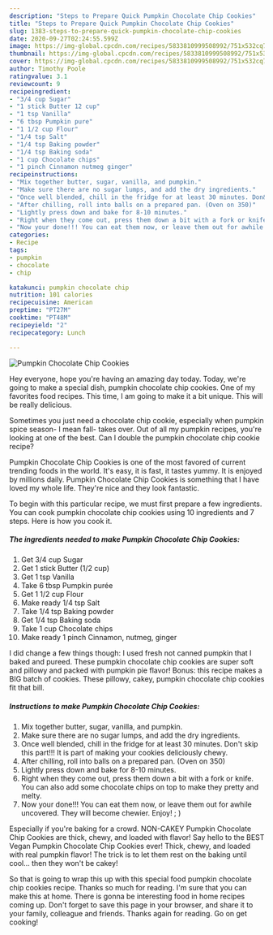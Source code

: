 ```yaml
---
description: "Steps to Prepare Quick Pumpkin Chocolate Chip Cookies"
title: "Steps to Prepare Quick Pumpkin Chocolate Chip Cookies"
slug: 1383-steps-to-prepare-quick-pumpkin-chocolate-chip-cookies
date: 2020-09-27T02:24:55.599Z
image: https://img-global.cpcdn.com/recipes/5833810999508992/751x532cq70/pumpkin-chocolate-chip-cookies-recipe-main-photo.jpg
thumbnail: https://img-global.cpcdn.com/recipes/5833810999508992/751x532cq70/pumpkin-chocolate-chip-cookies-recipe-main-photo.jpg
cover: https://img-global.cpcdn.com/recipes/5833810999508992/751x532cq70/pumpkin-chocolate-chip-cookies-recipe-main-photo.jpg
author: Timothy Poole
ratingvalue: 3.1
reviewcount: 9
recipeingredient:
- "3/4 cup Sugar"
- "1 stick Butter 12 cup"
- "1 tsp Vanilla"
- "6 tbsp Pumpkin pure"
- "1 1/2 cup Flour"
- "1/4 tsp Salt"
- "1/4 tsp Baking powder"
- "1/4 tsp Baking soda"
- "1 cup Chocolate chips"
- "1 pinch Cinnamon nutmeg ginger"
recipeinstructions:
- "Mix together butter, sugar, vanilla, and pumpkin."
- "Make sure there are no sugar lumps, and add the dry ingredients."
- "Once well blended, chill in the fridge for at least 30 minutes. Don&#39;t skip this part!!! It is part of making your cookies deliciously chewy."
- "After chilling, roll into balls on a prepared pan. (Oven on 350)"
- "Lightly press down and bake for 8-10 minutes."
- "Right when they come out, press them down a bit with a fork or knife. You can also add some chocolate chips on top to make they pretty and melty."
- "Now your done!!! You can eat them now, or leave them out for awhile uncovered. They will become chewier. Enjoy! ; )"
categories:
- Recipe
tags:
- pumpkin
- chocolate
- chip

katakunci: pumpkin chocolate chip 
nutrition: 101 calories
recipecuisine: American
preptime: "PT27M"
cooktime: "PT48M"
recipeyield: "2"
recipecategory: Lunch

---
```



![Pumpkin Chocolate Chip Cookies](https://img-global.cpcdn.com/recipes/5833810999508992/751x532cq70/pumpkin-chocolate-chip-cookies-recipe-main-photo.jpg)

Hey everyone, hope you're having an amazing day today. Today, we're going to make a special dish, pumpkin chocolate chip cookies. One of my favorites food recipes. This time, I am going to make it a bit unique. This will be really delicious.

Sometimes you just need a chocolate chip cookie, especially when pumpkin spice season- I mean fall- takes over. Out of all my pumpkin recipes, you&#39;re looking at one of the best. Can I double the pumpkin chocolate chip cookie recipe?

Pumpkin Chocolate Chip Cookies is one of the most favored of current trending foods in the world. It's easy, it is fast, it tastes yummy. It is enjoyed by millions daily. Pumpkin Chocolate Chip Cookies is something that I have loved my whole life. They're nice and they look fantastic.


To begin with this particular recipe, we must first prepare a few ingredients. You can cook pumpkin chocolate chip cookies using 10 ingredients and 7 steps. Here is how you cook it.

<!--inarticleads1-->

##### The ingredients needed to make Pumpkin Chocolate Chip Cookies:

1. Get 3/4 cup Sugar
1. Get 1 stick Butter (1/2 cup)
1. Get 1 tsp Vanilla
1. Take 6 tbsp Pumpkin purée
1. Get 1 1/2 cup Flour
1. Make ready 1/4 tsp Salt
1. Take 1/4 tsp Baking powder
1. Get 1/4 tsp Baking soda
1. Take 1 cup Chocolate chips
1. Make ready 1 pinch Cinnamon, nutmeg, ginger


I did change a few things though: I used fresh not canned pumpkin that I baked and pureed. These pumpkin chocolate chip cookies are super soft and pillowy and packed with pumpkin pie flavor! Bonus: this recipe makes a BIG batch of cookies. These pillowy, cakey, pumpkin chocolate chip cookies fit that bill. 

<!--inarticleads2-->

##### Instructions to make Pumpkin Chocolate Chip Cookies:

1. Mix together butter, sugar, vanilla, and pumpkin.
1. Make sure there are no sugar lumps, and add the dry ingredients.
1. Once well blended, chill in the fridge for at least 30 minutes. Don&#39;t skip this part!!! It is part of making your cookies deliciously chewy.
1. After chilling, roll into balls on a prepared pan. (Oven on 350)
1. Lightly press down and bake for 8-10 minutes.
1. Right when they come out, press them down a bit with a fork or knife. You can also add some chocolate chips on top to make they pretty and melty.
1. Now your done!!! You can eat them now, or leave them out for awhile uncovered. They will become chewier. Enjoy! ; )


Especially if you&#39;re baking for a crowd. NON-CAKEY Pumpkin Chocolate Chip Cookies are thick, chewy, and loaded with flavor! Say hello to the BEST Vegan Pumpkin Chocolate Chip Cookies ever! Thick, chewy, and loaded with real pumpkin flavor! The trick is to let them rest on the baking until cool… then they won&#39;t be cakey! 

So that is going to wrap this up with this special food pumpkin chocolate chip cookies recipe. Thanks so much for reading. I'm sure that you can make this at home. There is gonna be interesting food in home recipes coming up. Don't forget to save this page in your browser, and share it to your family, colleague and friends. Thanks again for reading. Go on get cooking!
